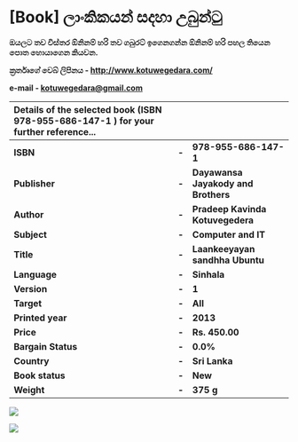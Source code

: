 # \[Book\] ලාංකිකයන් සදහා උබුන්ටු

**ඔයලට තව විස්තර ඕනිනම් හරි තව ගබුරට් ඉගෙනගන්න ඕනිනම් හරි පහල තියෙන පොත හොයාගෙන කියවන.**

**ක්‍රර්තෘගේ වෙබ් ලිපිනය - http://www.kotuwegedara.com/**

**e-mail -   kotuwegedara@gmail.com**  


| **Details of the selected book \(ISBN 978-955-686-147-1 \) for your further reference...** | **​** | **​** |
| :--- | :--- | :--- |
| **ISBN** | **-** | **978-955-686-147-1** |
| **Publisher** | **-** | **Dayawansa Jayakody and Brothers** |
| **Author** | **-** | **Pradeep Kavinda Kotuvegedera** |
| **Subject** | **-** | **Computer and IT** |
| **Title** | **-** | **Laankeeyayan sandhha Ubuntu** |
| **Language** | **-** | **Sinhala** |
| **Version** | **-** | **1** |
| **Target** | **-** | **All** |
| **Printed year** | **-** | **2013** |
| **Price** | **-** | **Rs. 450.00** |
| **Bargain Status** | **-** | **0.0%** |
| **Country** | **-** | **Sri Lanka** |
| **Book status** | **-** | **New** |
| **Weight** | **-** | **375 g**  |

![](https://lh6.googleusercontent.com/TRIel1GxG1TWZrwx7gzIR_o8AHatucNmfCQS42SfqmWP5Z8OkM233kE46MZrdtG3BFvZGdqZ3GpvSqckEjNb7IwHBT9urq7RAhM7-_jfAUSnT5VAR25WZkrEqCZcfgVElPVaxD59)

![](https://lh4.googleusercontent.com/h_3huuGOz7igkeTY56VnOx8p0D30dOXs0Qpuw99H42_rVke7y2SaaRBfomjfg1R62p7CUNlz5OzqUPnw5VfW4OObqN8tmsL3YDv6ebv0-TLXnWXI8zuop1EWCXNR_soeujU0V-nj)  
 

